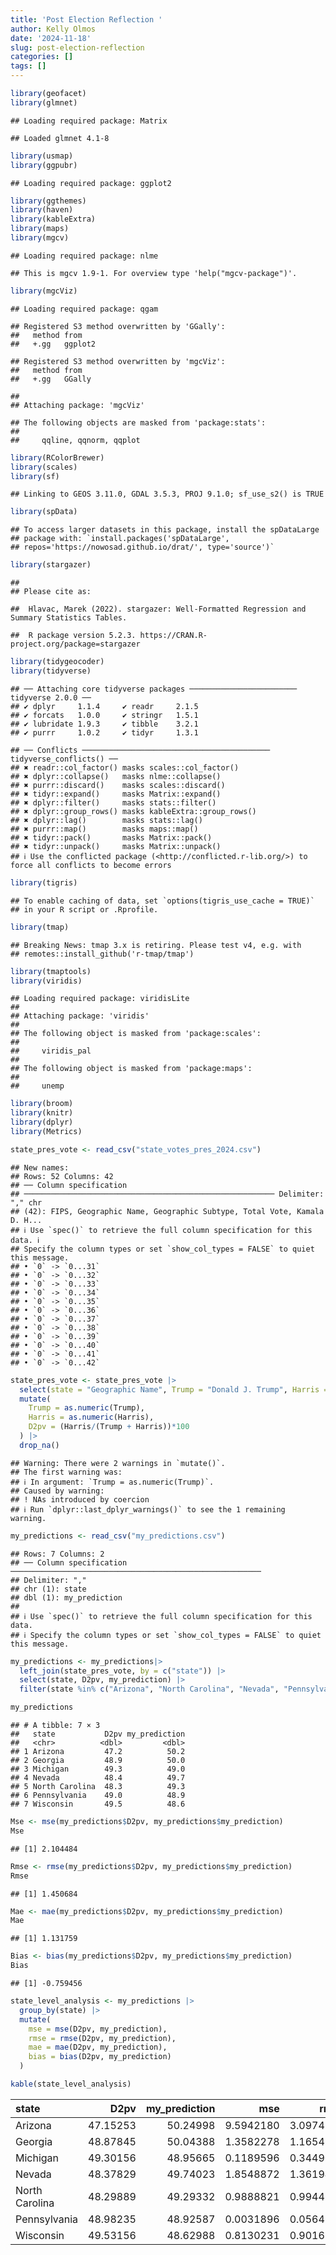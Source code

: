 ```yaml
---
title: 'Post Election Reflection '
author: Kelly Olmos
date: '2024-11-18'
slug: post-election-reflection
categories: []
tags: []
---
```


``` r
library(geofacet)
library(glmnet)
```

```
## Loading required package: Matrix
```

```
## Loaded glmnet 4.1-8
```

``` r
library(usmap)
library(ggpubr)
```

```
## Loading required package: ggplot2
```

``` r
library(ggthemes)
library(haven)
library(kableExtra)
library(maps)
library(mgcv)
```

```
## Loading required package: nlme
```

```
## This is mgcv 1.9-1. For overview type 'help("mgcv-package")'.
```

``` r
library(mgcViz)
```

```
## Loading required package: qgam
```

```
## Registered S3 method overwritten by 'GGally':
##   method from   
##   +.gg   ggplot2
```

```
## Registered S3 method overwritten by 'mgcViz':
##   method from  
##   +.gg   GGally
```

```
## 
## Attaching package: 'mgcViz'
```

```
## The following objects are masked from 'package:stats':
## 
##     qqline, qqnorm, qqplot
```

``` r
library(RColorBrewer)
library(scales)
library(sf)
```

```
## Linking to GEOS 3.11.0, GDAL 3.5.3, PROJ 9.1.0; sf_use_s2() is TRUE
```

``` r
library(spData)
```

```
## To access larger datasets in this package, install the spDataLarge
## package with: `install.packages('spDataLarge',
## repos='https://nowosad.github.io/drat/', type='source')`
```

``` r
library(stargazer)
```

```
## 
## Please cite as:
```

```
##  Hlavac, Marek (2022). stargazer: Well-Formatted Regression and Summary Statistics Tables.
```

```
##  R package version 5.2.3. https://CRAN.R-project.org/package=stargazer
```

``` r
library(tidygeocoder)
library(tidyverse)
```

```
## ── Attaching core tidyverse packages ──────────────────────── tidyverse 2.0.0 ──
## ✔ dplyr     1.1.4     ✔ readr     2.1.5
## ✔ forcats   1.0.0     ✔ stringr   1.5.1
## ✔ lubridate 1.9.3     ✔ tibble    3.2.1
## ✔ purrr     1.0.2     ✔ tidyr     1.3.1
```

```
## ── Conflicts ────────────────────────────────────────── tidyverse_conflicts() ──
## ✖ readr::col_factor() masks scales::col_factor()
## ✖ dplyr::collapse()   masks nlme::collapse()
## ✖ purrr::discard()    masks scales::discard()
## ✖ tidyr::expand()     masks Matrix::expand()
## ✖ dplyr::filter()     masks stats::filter()
## ✖ dplyr::group_rows() masks kableExtra::group_rows()
## ✖ dplyr::lag()        masks stats::lag()
## ✖ purrr::map()        masks maps::map()
## ✖ tidyr::pack()       masks Matrix::pack()
## ✖ tidyr::unpack()     masks Matrix::unpack()
## ℹ Use the conflicted package (<http://conflicted.r-lib.org/>) to force all conflicts to become errors
```

``` r
library(tigris)
```

```
## To enable caching of data, set `options(tigris_use_cache = TRUE)`
## in your R script or .Rprofile.
```

``` r
library(tmap)
```

```
## Breaking News: tmap 3.x is retiring. Please test v4, e.g. with
## remotes::install_github('r-tmap/tmap')
```

``` r
library(tmaptools)
library(viridis)
```

```
## Loading required package: viridisLite
## 
## Attaching package: 'viridis'
## 
## The following object is masked from 'package:scales':
## 
##     viridis_pal
## 
## The following object is masked from 'package:maps':
## 
##     unemp
```

``` r
library(broom)
library(knitr)
library(dplyr)
library(Metrics)
```



``` r
state_pres_vote <- read_csv("state_votes_pres_2024.csv")
```

```
## New names:
## Rows: 52 Columns: 42
## ── Column specification
## ──────────────────────────────────────────────────────── Delimiter: "," chr
## (42): FIPS, Geographic Name, Geographic Subtype, Total Vote, Kamala D. H...
## ℹ Use `spec()` to retrieve the full column specification for this data. ℹ
## Specify the column types or set `show_col_types = FALSE` to quiet this message.
## • `0` -> `0...31`
## • `0` -> `0...32`
## • `0` -> `0...33`
## • `0` -> `0...34`
## • `0` -> `0...35`
## • `0` -> `0...36`
## • `0` -> `0...37`
## • `0` -> `0...38`
## • `0` -> `0...39`
## • `0` -> `0...40`
## • `0` -> `0...41`
## • `0` -> `0...42`
```

``` r
state_pres_vote <- state_pres_vote |>
  select(state = "Geographic Name", Trump = "Donald J. Trump", Harris = "Kamala D. Harris") |>
  mutate(
    Trump = as.numeric(Trump),
    Harris = as.numeric(Harris),
    D2pv = (Harris/(Trump + Harris))*100
  ) |> 
  drop_na()
```

```
## Warning: There were 2 warnings in `mutate()`.
## The first warning was:
## ℹ In argument: `Trump = as.numeric(Trump)`.
## Caused by warning:
## ! NAs introduced by coercion
## ℹ Run `dplyr::last_dplyr_warnings()` to see the 1 remaining warning.
```

``` r
my_predictions <- read_csv("my_predictions.csv")
```

```
## Rows: 7 Columns: 2
## ── Column specification ────────────────────────────────────────────────────────
## Delimiter: ","
## chr (1): state
## dbl (1): my_prediction
## 
## ℹ Use `spec()` to retrieve the full column specification for this data.
## ℹ Specify the column types or set `show_col_types = FALSE` to quiet this message.
```

``` r
my_predictions <- my_predictions|>
  left_join(state_pres_vote, by = c("state")) |>
  select(state, D2pv, my_prediction) |> 
  filter(state %in% c("Arizona", "North Carolina", "Nevada", "Pennsylvania", "Michigan", "Wisconsin", "Georgia"))

my_predictions
```

```
## # A tibble: 7 × 3
##   state           D2pv my_prediction
##   <chr>          <dbl>         <dbl>
## 1 Arizona         47.2          50.2
## 2 Georgia         48.9          50.0
## 3 Michigan        49.3          49.0
## 4 Nevada          48.4          49.7
## 5 North Carolina  48.3          49.3
## 6 Pennsylvania    49.0          48.9
## 7 Wisconsin       49.5          48.6
```


``` r
Mse <- mse(my_predictions$D2pv, my_predictions$my_prediction)
Mse
```

```
## [1] 2.104484
```

``` r
Rmse <- rmse(my_predictions$D2pv, my_predictions$my_prediction)
Rmse 
```

```
## [1] 1.450684
```

``` r
Mae <- mae(my_predictions$D2pv, my_predictions$my_prediction)
Mae
```

```
## [1] 1.131759
```

``` r
Bias <- bias(my_predictions$D2pv, my_predictions$my_prediction)
Bias
```

```
## [1] -0.759456
```


``` r
state_level_analysis <- my_predictions |>
  group_by(state) |> 
  mutate(
    mse = mse(D2pv, my_prediction),
    rmse = rmse(D2pv, my_prediction),
    mae = mae(D2pv, my_prediction),
    bias = bias(D2pv, my_prediction)
  )

kable(state_level_analysis)
```



|state          |     D2pv| my_prediction|       mse|      rmse|       mae|       bias|
|:--------------|--------:|-------------:|---------:|---------:|---------:|----------:|
|Arizona        | 47.15253|      50.24998| 9.5942180| 3.0974535| 3.0974535| -3.0974535|
|Georgia        | 48.87845|      50.04388| 1.3582278| 1.1654303| 1.1654303| -1.1654303|
|Michigan       | 49.30156|      48.95665| 0.1189596| 0.3449052| 0.3449052|  0.3449052|
|Nevada         | 48.37829|      49.74023| 1.8548872| 1.3619424| 1.3619424| -1.3619424|
|North Carolina | 48.29889|      49.29332| 0.9888821| 0.9944255| 0.9944255| -0.9944255|
|Pennsylvania   | 48.98235|      48.92587| 0.0031896| 0.0564765| 0.0564765|  0.0564765|
|Wisconsin      | 49.53156|      48.62988| 0.8130231| 0.9016779| 0.9016779|  0.9016779|

